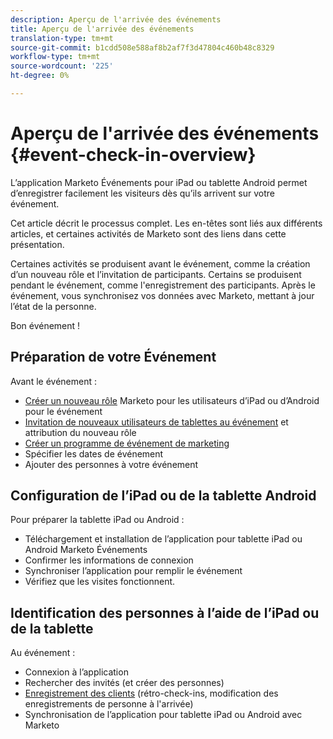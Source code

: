 ```yaml
---
description: Aperçu de l'arrivée des événements
title: Aperçu de l'arrivée des événements
translation-type: tm+mt
source-git-commit: b1cdd508e588af8b2af7f3d47804c460b48c8329
workflow-type: tm+mt
source-wordcount: '225'
ht-degree: 0%

---
```



# Aperçu de l&#39;arrivée des événements {#event-check-in-overview}

L’application Marketo Événements pour iPad ou tablette Android permet d’enregistrer facilement les visiteurs dès qu’ils arrivent sur votre événement.

Cet article décrit le processus complet. Les en-têtes sont liés aux différents articles, et certaines activités de Marketo sont des liens dans cette présentation.

Certaines activités se produisent avant le événement, comme la création d’un nouveau rôle et l’invitation de participants. Certains se produisent pendant le événement, comme l&#39;enregistrement des participants. Après le événement, vous synchronisez vos données avec Marketo, mettant à jour l’état de la personne.

Bon événement !

## Préparation de votre Événement

Avant le événement :

* [Créer un nouveau rôle](/help/marketo/product-docs/core-marketo-concepts/mobile-apps/event-check-in/grant-users-access-to-the-check-in-app.md) Marketo pour les utilisateurs d’iPad ou d’Android pour le événement
* [Invitation de nouveaux utilisateurs de tablettes au événement](/help/marketo/product-docs/core-marketo-concepts/mobile-apps/event-check-in/grant-users-access-to-the-check-in-app.md) et attribution du nouveau rôle
* [Créer un programme de événement de marketing](/help/marketo/product-docs/demand-generation/events/understanding-events/create-a-new-event-program.md)
* Spécifier les dates de événement
* Ajouter des personnes à votre événement

## Configuration de l’iPad ou de la tablette Android

Pour préparer la tablette iPad ou Android :

* Téléchargement et installation de l’application pour tablette iPad ou Android Marketo Événements
* Confirmer les informations de connexion
* Synchroniser l’application pour remplir le événement
* Vérifiez que les visites fonctionnent.

## Identification des personnes à l’aide de l’iPad ou de la tablette

Au événement :

* Connexion à l’application
* Rechercher des invités (et créer des personnes)
* [Enregistrement des clients](/help/marketo/product-docs/core-marketo-concepts/mobile-apps/event-check-in/check-people-into-your-event-from-your-tablet.md) (rétro-check-ins, modification des enregistrements de personne à l&#39;arrivée)
* Synchronisation de l’application pour tablette iPad ou Android avec Marketo
